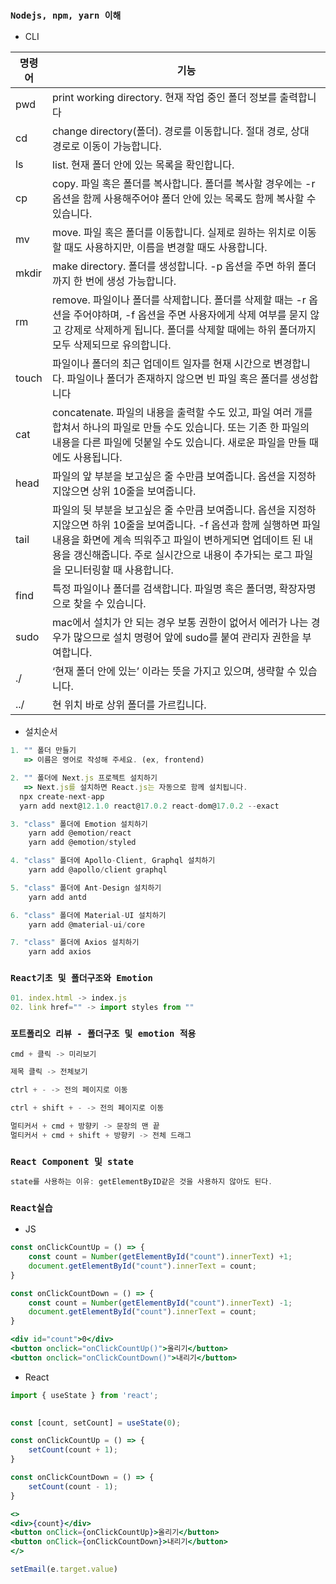 ### `Nodejs, npm, yarn 이해`

- CLI

| 명령어 | 기능 |
| --- | --- |
| pwd | print working directory. 현재 작업 중인 폴더 정보를 출력합니다 |
| cd | change directory(폴더). 경로를 이동합니다. 절대 경로, 상대 경로로 이동이 가능합니다. |
| ls | list. 현재 폴더 안에 있는 목록을 확인합니다. |
| cp | copy. 파일 혹은 폴더를 복사합니다. 폴더를 복사할 경우에는 -r 옵션을 함께 사용해주어야 폴더 안에 있는 목록도 함께 복사할 수 있습니다. |
| mv | move. 파일 혹은 폴더를 이동합니다. 실제로 원하는 위치로 이동할 때도 사용하지만, 이름을 변경할 때도 사용합니다. |
| mkdir | make directory. 폴더를 생성합니다. -p 옵션을 주면 하위 폴더까지 한 번에 생성 가능합니다. |
| rm | remove. 파일이나 폴더를 삭제합니다. 폴더를 삭제할 때는 -r 옵션을 주어야하며, -f 옵션을 주면 사용자에게 삭제 여부를 묻지 않고 강제로 삭제하게 됩니다. 폴더를 삭제할 때에는 하위 폴더까지 모두 삭제되므로 유의합니다. |
| touch | 파일이나 폴더의 최근 업데이트 일자를 현재 시간으로 변경합니다. 파일이나 폴더가 존재하지 않으면 빈 파일 혹은 폴더를 생성합니다 |
| cat | concatenate. 파일의 내용을 출력할 수도 있고, 파일 여러 개를 합쳐서 하나의 파일로 만들 수도 있습니다. 또는 기존 한 파일의 내용을 다른 파일에 덧붙일 수도 있습니다. 새로운 파일을 만들 때에도 사용됩니다. |
| head | 파일의 앞 부분을 보고싶은 줄 수만큼 보여줍니다. 옵션을 지정하지않으면 상위 10줄을 보여줍니다. |
| tail | 파일의 뒷 부분을 보고싶은 줄 수만큼 보여줍니다. 옵션을 지정하지않으면 하위 10줄을 보여줍니다. -f 옵션과 함께 실행하면 파일 내용을 화면에 계속 띄워주고 파일이 변하게되면 업데이트 된 내용을 갱신해줍니다. 주로 실시간으로 내용이 추가되는 로그 파일을 모니터링할 때 사용합니다. |
| find | 특정 파일이나 폴더를 검색합니다. 파일명 혹은 폴더명, 확장자명으로 찾을 수 있습니다. |
| sudo | mac에서 설치가 안 되는 경우 보통 권한이 없어서 에러가 나는 경우가 많으므로 설치 명령어 앞에 sudo를 붙여 관리자 권한을 부여합니다. |
| ./ | ‘현재 폴더 안에 있는’ 이라는 뜻을 가지고 있으며, 생략할 수 있습니다. |
| ../ | 현 위치 바로 상위 폴더를 가르킵니다. |

- 설치순서

```jsx
1. "" 폴더 만들기
   => 이름은 영어로 작성해 주세요. (ex, frontend)

2. "" 폴더에 Next.js 프로젝트 설치하기
   => Next.js를 설치하면 React.js는 자동으로 함께 설치됩니다.
  npx create-next-app
  yarn add next@12.1.0 react@17.0.2 react-dom@17.0.2 --exact

3. "class" 폴더에 Emotion 설치하기
	yarn add @emotion/react
	yarn add @emotion/styled

4. "class" 폴더에 Apollo-Client, Graphql 설치하기
	yarn add @apollo/client graphql

5. "class" 폴더에 Ant-Design 설치하기
	yarn add antd

6. "class" 폴더에 Material-UI 설치하기
	yarn add @material-ui/core

7. "class" 폴더에 Axios 설치하기
	yarn add axios
```

### `React기초 및 폴더구조와 Emotion`

```jsx
01. index.html -> index.js
02. link href="" -> import styles from ""
```

### `포트폴리오 리뷰 - 폴더구조 및 emotion 적용`

```jsx
cmd + 클릭 -> 미리보기

제목 클릭 -> 전체보기

ctrl + - -> 전의 페이지로 이동

ctrl + shift + - -> 전의 페이지로 이동

멀티커서 + cmd + 방향키 -> 문장의 맨 끝
멀티커서 + cmd + shift + 방향키 -> 전체 드래그
```

### `React Component 및 state`

```jsx
state를 사용하는 이유: getElementByID같은 것을 사용하지 않아도 된다.
```

### `React실습`

- JS

```jsx
const onClickCountUp = () => {
	const count = Number(getElementById("count").innerText) +1;
	document.getElementById("count").innerText = count;
}

const onClickCountDown = () => {
	const count = Number(getElementById("count").innerText) -1;
	document.getElementById("count").innerText = count;
}

<div id="count">0</div>
<button onclick="onClickCountUp()">올리기</button>
<button onclick="onClickCountDown()">내리기</button>
```

- React

```jsx
import { useState } from 'react';
 

const [count, setCount] = useState(0);

const onClickCountUp = () => {
	setCount(count + 1);
}

const onClickCountDown = () => {
	setCount(count - 1);
}

<>
<div>{count}</div>
<button onClick={onClickCountUp}>올리기</button>
<button onClick={onClickCountDown}>내리기</button>
</>

setEmail(e.target.value)
```